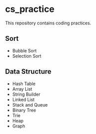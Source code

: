 # cs_practice
This repository contains coding practices.

## Sort
- Bubble Sort
- Selection Sort

## Data Structure
- Hash Table
- Array List
- String Builder
- Linked List
- Stack and Queue
- Binary Tree
- Trie
- Heap
- Graph
